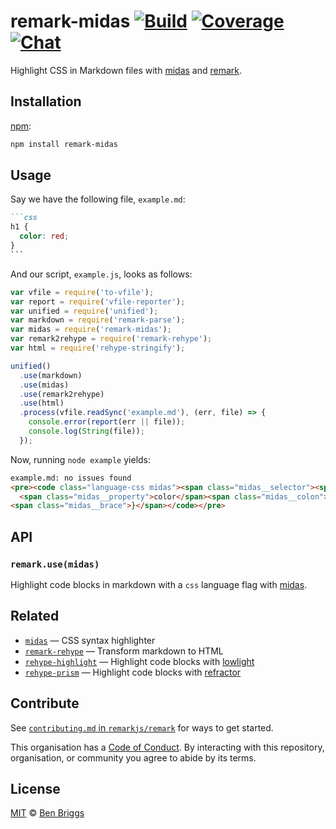 # remark-midas [![Build][travis-badge]][travis] [![Coverage][codecov-badge]][codecov] [![Chat][chat-badge]][chat]

Highlight CSS in Markdown files with [midas][] and [remark][].

## Installation

[npm][]:

```bash
npm install remark-midas
```

## Usage

Say we have the following file, `example.md`:

````markdown
```css
h1 {
  color: red;
}
```
````

And our script, `example.js`, looks as follows:

```javascript
var vfile = require('to-vfile');
var report = require('vfile-reporter');
var unified = require('unified');
var markdown = require('remark-parse');
var midas = require('remark-midas');
var remark2rehype = require('remark-rehype');
var html = require('rehype-stringify');

unified()
  .use(markdown)
  .use(midas)
  .use(remark2rehype)
  .use(html)
  .process(vfile.readSync('example.md'), (err, file) => {
    console.error(report(err || file));
    console.log(String(file));
  });
```

Now, running `node example` yields:

```html
example.md: no issues found
<pre><code class="language-css midas"><span class="midas__selector"><span class="midas__tag">h1</span></span> <span class="midas__brace">{</span>
  <span class="midas__property">color</span><span class="midas__colon">: </span><span class="midas__value"><span class="midas__word">red</span></span><span class="midas__semicolon">;</span>
<span class="midas__brace">}</span></code></pre>
```

## API

### `remark.use(midas)`

Highlight code blocks in markdown with a `css` language flag with [midas][].

## Related

*   [`midas`](https://github.com/ben-eb/midas)
    — CSS syntax highlighter
*   [`remark-rehype`](https://github.com/remarkjs/remark-rehype)
    — Transform markdown to HTML
*   [`rehype-highlight`](https://github.com/rehypejs/rehype-highlight)
    — Highlight code blocks with [lowlight](https://github.com/wooorm/lowlight)
*   [`rehype-prism`](https://github.com/mapbox/rehype-prism)
    — Highlight code blocks with [refractor](https://github.com/wooorm/refractor)

## Contribute

See [`contributing.md` in `remarkjs/remark`][contributing] for ways to get
started.

This organisation has a [Code of Conduct][coc].  By interacting with this
repository, organisation, or community you agree to abide by its terms.

## License

[MIT][license] © [Ben Briggs][author]

<!-- Definitions -->

[travis-badge]: https://img.shields.io/travis/remarkjs/remark-midas.svg

[travis]: https://travis-ci.org/remarkjs/remark-midas

[codecov-badge]: https://img.shields.io/codecov/c/github/remarkjs/remark-midas.svg

[codecov]: https://codecov.io/github/remarkjs/remark-midas

[chat-badge]: https://img.shields.io/gitter/room/remarkjs/Lobby.svg

[chat]: https://gitter.im/remarkjs/Lobby

[contributing]: https://github.com/remarkjs/remark/blob/master/contributing.md

[coc]: https://github.com/remarkjs/remark/blob/master/code-of-conduct.md

[npm]: https://docs.npmjs.com/cli/install

[license]: LICENSE-MIT

[author]: http://beneb.info

[remark]: https://github.com/remarkjs/remark

[midas]: https://github.com/ben-eb/midas

